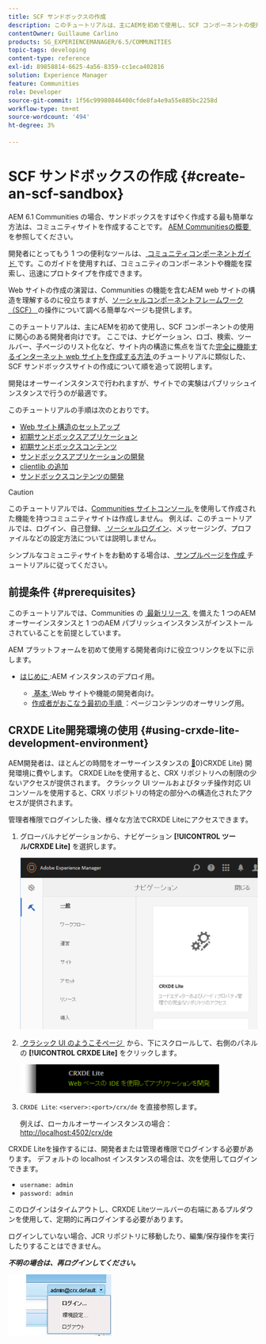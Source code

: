 ```yaml
---
title: SCF サンドボックスの作成
description: このチュートリアルは、主にAEMを初めて使用し、SCF コンポーネントの使用に関心のある開発者向けです。 SCF サンドボックスサイトの作成について順を追って説明します
contentOwner: Guillaume Carlino
products: SG_EXPERIENCEMANAGER/6.5/COMMUNITIES
topic-tags: developing
content-type: reference
exl-id: 89858814-6625-4a56-8359-cc1eca402816
solution: Experience Manager
feature: Communities
role: Developer
source-git-commit: 1f56c99980846400cfde8fa4e9a55e885bc2258d
workflow-type: tm+mt
source-wordcount: '494'
ht-degree: 3%

---
```


# SCF サンドボックスの作成  {#create-an-scf-sandbox}

AEM 6.1 Communities の場合、サンドボックスをすばやく作成する最も簡単な方法は、コミュニティサイトを作成することです。 [AEM Communitiesの概要 &#x200B;](getting-started.md) を参照してください。

開発者にとってもう 1 つの便利なツールは、[&#x200B; コミュニティコンポーネントガイド &#x200B;](components-guide.md) です。このガイドを使用すれば、コミュニティのコンポーネントや機能を探索し、迅速にプロトタイプを作成できます。

Web サイトの作成の演習は、Communities の機能を含むAEM web サイトの構造を理解するのに役立ちますが、[&#x200B; ソーシャルコンポーネントフレームワーク（SCF） &#x200B;](scf.md) の操作について調べる簡単なページも提供します。

このチュートリアルは、主にAEMを初めて使用し、SCF コンポーネントの使用に関心のある開発者向けです。 ここでは、ナビゲーション、ロゴ、検索、ツールバー、子ページのリスト化など、サイト内の構造に焦点を当てた [&#x200B; 完全に機能するインターネット web サイトを作成する方法 &#x200B;](../../help/sites-developing/website.md) のチュートリアルに類似した、SCF サンドボックスサイトの作成について順を追って説明します。

開発はオーサーインスタンスで行われますが、サイトでの実験はパブリッシュインスタンスで行うのが最適です。

このチュートリアルの手順は次のとおりです。

* [Web サイト構造のセットアップ](setup-website.md)
* [初期サンドボックスアプリケーション](initial-app.md)
* [初期サンドボックスコンテンツ](initial-content.md)
* [サンドボックスアプリケーションの開発](develop-app.md)
* [clientlib の追加](add-clientlibs.md)
* [サンドボックスコンテンツの開発](develop-content.md)

>[!CAUTION]
>
>このチュートリアルでは、[Communities サイトコンソール &#x200B;](sites-console.md) を使用して作成された機能を持つコミュニティサイトは作成しません。 例えば、このチュートリアルでは、ログイン、自己登録、[&#x200B; ソーシャルログイン &#x200B;](social-login.md)、メッセージング、プロファイルなどの設定方法については説明しません。
>
>シンプルなコミュニティサイトをお勧めする場合は、[&#x200B; サンプルページを作成 &#x200B;](create-sample-page.md) チュートリアルに従ってください。

## 前提条件 {#prerequisites}

このチュートリアルでは、Communities の [&#x200B; 最新リリース &#x200B;](deploy-communities.md#latest-releases) を備えた 1 つのAEM オーサーインスタンスと 1 つのAEM パブリッシュインスタンスがインストールされていることを前提としています。

AEM プラットフォームを初めて使用する開発者向けに役立つリンクを以下に示します。

* [&#x200B; はじめに &#x200B;](../../help/sites-deploying/deploy.md#getting-started):AEM インスタンスのデプロイ用。

   * [&#x200B; 基本 &#x200B;](../../help/sites-developing/the-basics.md):Web サイトや機能の開発者向け。
   * [&#x200B; 作成者がおこなう最初の手順 &#x200B;](../../help/sites-authoring/first-steps.md)：ページコンテンツのオーサリング用。

## CRXDE Lite開発環境の使用 {#using-crxde-lite-development-environment}

AEM開発者は、ほとんどの時間をオーサーインスタンスの [&#128279;](../../help/sites-developing/developing-with-crxde-lite.md)0&rbrace;CRXDE Lite&rbrace; 開発環境に費やします。 CRXDE Liteを使用すると、CRX リポジトリへの制限の少ないアクセスが提供されます。 クラシック UI ツールおよびタッチ操作対応 UI コンソールを使用すると、CRX リポジトリの特定の部分への構造化されたアクセスが提供されます。

管理者権限でログインした後、様々な方法でCRXDE Liteにアクセスできます。

1. グローバルナビゲーションから、ナビゲーション **[!UICONTROL ツール/CRXDE Lite]** を選択します。

   ![crxde-lite](assets/tools-crxde.png)

2. [&#x200B; クラシック UI のようこそページ &#x200B;](http://localhost:4502/welcome.html) から、下にスクロールして、右側のパネルの **[!UICONTROL CRXDE Lite]** をクリックします。

   ![classic-ui-crxde](assets/classic-ui-crxde.png)

3. `CRXDE Lite`: `<server>:<port>/crx/de` を直接参照します。

   例えば、ローカルオーサーインスタンスの場合：[http://localhost:4502/crx/de](http://localhost:4502/crx/de)

CRXDE Liteを操作するには、開発者または管理者権限でログインする必要があります。 デフォルトの localhost インスタンスの場合は、次を使用してログインできます。

* `username: admin`
* `password: admin`


このログインはタイムアウトし、CRXDE Liteツールバーの右端にあるプルダウンを使用して、定期的に再ログインする必要があります。

ログインしていない場合、JCR リポジトリに移動したり、編集/保存操作を実行したりすることはできません。

***不明の場合は、再ログインしてください。***

![&#x200B; 再ログイン &#x200B;](assets/relogin.png)
